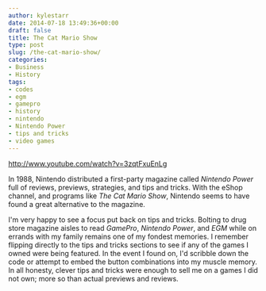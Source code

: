 ```yaml
---
author: kylestarr
date: 2014-07-18 13:49:36+00:00
draft: false
title: The Cat Mario Show
type: post
slug: /the-cat-mario-show/
categories:
- Business
- History
tags:
- codes
- egm
- gamepro
- history
- nintendo
- Nintendo Power
- tips and tricks
- video games
---
```


<http://www.youtube.com/watch?v=3zqtFxuEnLg>

In 1988, Nintendo distributed a first-party magazine called _Nintendo Power_ full of reviews, previews, strategies, and tips and tricks. With the eShop channel, and programs like _The Cat Mario Show_, Nintendo seems to have found a great alternative to the magazine.

I'm very happy to see a focus put back on tips and tricks. Bolting to drug store magazine aisles to read _GamePro_, _Nintendo Power_, and _EGM_ while on errands with my family remains one of my fondest memories. I remember flipping directly to the tips and tricks sections to see if any of the games I owned were being featured. In the event I found on, I'd scribble down the code or attempt to embed the button combinations into my muscle memory. In all honesty, clever tips and tricks were enough to sell me on a games I did not own; more so than actual previews and reviews.
